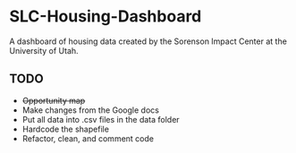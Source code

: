 # SLC-Housing-Dashboard

A dashboard of housing data created by the Sorenson Impact Center at the University of Utah. 

## TODO
* ~~Opportunity map~~
* Make changes from the Google docs
* Put all data into .csv files in the data folder
* Hardcode the shapefile
* Refactor, clean, and comment code